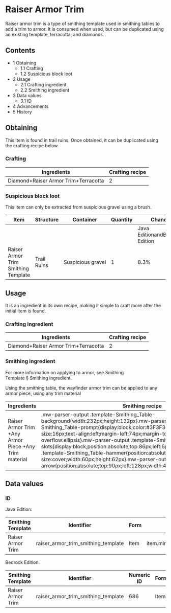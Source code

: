 # Raiser Armor Trim
Raiser armor trim is a type of smithing template used in smithing tables to add a trim to armor. It is consumed when used, but can be duplicated using an existing template, terracotta, and diamonds.

## Contents
- 1 Obtaining
	- 1.1 Crafting
	- 1.2 Suspicious block loot
- 2 Usage
	- 2.1 Crafting ingredient
	- 2.2 Smithing ingredient
- 3 Data values
	- 3.1 ID
- 4 Advancements
- 5 History

## Obtaining
This item is found in trail ruins. Once obtained, it can be duplicated using the crafting recipe below.

### Crafting
| Ingredients                          | Crafting recipe |
|--------------------------------------|-----------------|
| Diamond+Raiser Armor Trim+Terracotta | 2               |

### Suspicious block loot
This item can only be extracted from suspicious gravel using a brush.

| Item                                | Structure   | Container         | Quantity | Chance                         |
|-------------------------------------|-------------|-------------------|----------|--------------------------------|
|                                     |             |                   |          | Java EditionandBedrock Edition |
| Raiser Armor Trim Smithing Template | Trail Ruins | Suspicious gravel | 1        | 8.3%                           |

## Usage
It is an ingredient in its own recipe, making it simple to craft more after the initial item is found.

### Crafting ingredient
| Ingredients                          | Crafting recipe |
|--------------------------------------|-----------------|
| Diamond+Raiser Armor Trim+Terracotta | 2               |

### Smithing ingredient
For more information on applying to armor, see Smithing Template § Smithing ingredient.

Using the smithing table, the wayfinder armor trim can be applied to any armor piece, using any trim material

| Ingredients                                           | Smithing recipe                                                                                                                                                                                                                                                                                                                                                                                                                                                                                                                                                                                                                                           |
|-------------------------------------------------------|-----------------------------------------------------------------------------------------------------------------------------------------------------------------------------------------------------------------------------------------------------------------------------------------------------------------------------------------------------------------------------------------------------------------------------------------------------------------------------------------------------------------------------------------------------------------------------------------------------------------------------------------------------------|
| Raiser Armor Trim +Any Armor Piece +Any Trim material | .mw-parser-output .template-Smithing_Table-background{width:232px;height:132px}.mw-parser-output .template-Smithing_Table-prompt{display:block;color:#3F3F3F;font-family:Minecraft;font-size:16px;text-align:left;margin-left:74px;margin-top:24px;overflow:hidden;text-overflow:ellipsis}.mw-parser-output .template-Smithing_Table-slots{display:block;position:absolute;top:86px;left:6px}.mw-parser-output .template-Smithing_Table-hammer{position:absolute;top:6px;left:6px;background-size:cover;width:60px;height:62px}.mw-parser-output .template-Smithing_Table-arrow{position:absolute;top:90px;left:128px;width:44px;height:30px}Upgrade Gear |

## Data values
### ID
Java Edition:

| Smithing Template | Identifier                          | Form | Translation key                                                                 |
|-------------------|-------------------------------------|------|---------------------------------------------------------------------------------|
| Raiser Armor Trim | raiser_armor_trim_smithing_template | Item | item.minecraft.raiser_armor_trim_smithing_templatetrim_pattern.minecraft.raiser |

Bedrock Edition:

| Smithing Template | Identifier                          | Numeric ID | Form | Translation key                                     |
|-------------------|-------------------------------------|------------|------|-----------------------------------------------------|
| Raiser Armor Trim | raiser_armor_trim_smithing_template | 686        | Item | item.smithing_template.nametrim_pattern.raiser.name |

